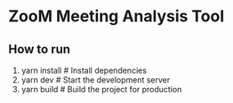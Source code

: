 # ZooM Meeting Analysis Tool

## How to run

1. yarn install # Install dependencies
2. yarn dev # Start the development server
3. yarn build  # Build the project for production

